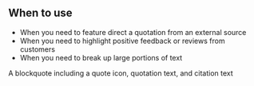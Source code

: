 ## When to use

- When you need to feature direct a quotation from an external source
- When you need to highlight positive feedback or reviews from customers
- When you need to break up large portions of text

<div id="overview-image-description" class="visually-hidden">
  A blockquote including a quote icon, quotation text, and citation text
</div>
